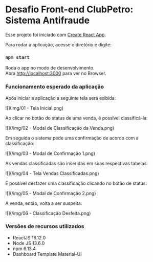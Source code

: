 # Desafio Front-end ClubPetro: Sistema Antifraude

Esse projeto foi iniciado com  [Create React App](https://github.com/facebook/create-react-app).

Para rodar a aplicação, acesse o diretório e digite:

### `npm start`

Roda o app no modo de desenvolvimento.<br />
Abra [http://localhost:3000](http://localhost:3000) para ver no Browser.

### Funcionamento esperado da aplicação

Após iniciar a aplicação a seguinte tela será exibida:

![](img/01 - Tela Inicial.png)

Ao clicar no botão do status de uma venda, é possível classificá-la:

![](/img/02 - Modal de Classificação da Venda.png)

Em seguida o sistema pede uma confirmação de acordo com a classificação:

![](/img/03 - Modal de Confirmação 1.png)

As vendas classificadas são inseridas em suas respectivas tabelas:

![](/img/04 - Tela Vendas Classificadas.png)

É possível desfazer uma classificação clicando no botão de status:

![](/img/05 - Modal de Confirmação 2.png)

A venda, então, volta a ser suspeita:

![](/img/06 - Classificação Desfeita.png)


### Versões de recursos utilizados

* ReactJS 16.12.0
* Node JS 13.6.0
* npm 6.13.4
* Dashboard Template Material-UI